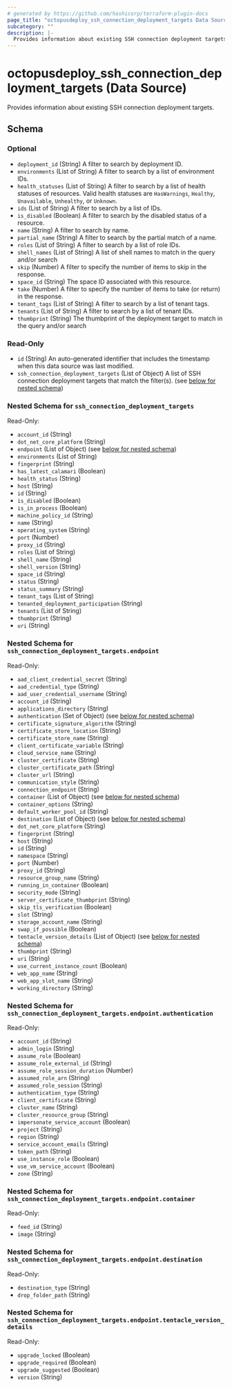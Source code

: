 ```yaml
---
# generated by https://github.com/hashicorp/terraform-plugin-docs
page_title: "octopusdeploy_ssh_connection_deployment_targets Data Source - terraform-provider-octopusdeploy"
subcategory: ""
description: |-
  Provides information about existing SSH connection deployment targets.
---
```


# octopusdeploy_ssh_connection_deployment_targets (Data Source)

Provides information about existing SSH connection deployment targets.



<!-- schema generated by tfplugindocs -->
## Schema

### Optional

- `deployment_id` (String) A filter to search by deployment ID.
- `environments` (List of String) A filter to search by a list of environment IDs.
- `health_statuses` (List of String) A filter to search by a list of health statuses of resources. Valid health statuses are `HasWarnings`, `Healthy`, `Unavailable`, `Unhealthy`, or `Unknown`.
- `ids` (List of String) A filter to search by a list of IDs.
- `is_disabled` (Boolean) A filter to search by the disabled status of a resource.
- `name` (String) A filter to search by name.
- `partial_name` (String) A filter to search by the partial match of a name.
- `roles` (List of String) A filter to search by a list of role IDs.
- `shell_names` (List of String) A list of shell names to match in the query and/or search
- `skip` (Number) A filter to specify the number of items to skip in the response.
- `space_id` (String) The space ID associated with this resource.
- `take` (Number) A filter to specify the number of items to take (or return) in the response.
- `tenant_tags` (List of String) A filter to search by a list of tenant tags.
- `tenants` (List of String) A filter to search by a list of tenant IDs.
- `thumbprint` (String) The thumbprint of the deployment target to match in the query and/or search

### Read-Only

- `id` (String) An auto-generated identifier that includes the timestamp when this data source was last modified.
- `ssh_connection_deployment_targets` (List of Object) A list of SSH connection deployment targets that match the filter(s). (see [below for nested schema](#nestedatt--ssh_connection_deployment_targets))

<a id="nestedatt--ssh_connection_deployment_targets"></a>
### Nested Schema for `ssh_connection_deployment_targets`

Read-Only:

- `account_id` (String)
- `dot_net_core_platform` (String)
- `endpoint` (List of Object) (see [below for nested schema](#nestedobjatt--ssh_connection_deployment_targets--endpoint))
- `environments` (List of String)
- `fingerprint` (String)
- `has_latest_calamari` (Boolean)
- `health_status` (String)
- `host` (String)
- `id` (String)
- `is_disabled` (Boolean)
- `is_in_process` (Boolean)
- `machine_policy_id` (String)
- `name` (String)
- `operating_system` (String)
- `port` (Number)
- `proxy_id` (String)
- `roles` (List of String)
- `shell_name` (String)
- `shell_version` (String)
- `space_id` (String)
- `status` (String)
- `status_summary` (String)
- `tenant_tags` (List of String)
- `tenanted_deployment_participation` (String)
- `tenants` (List of String)
- `thumbprint` (String)
- `uri` (String)

<a id="nestedobjatt--ssh_connection_deployment_targets--endpoint"></a>
### Nested Schema for `ssh_connection_deployment_targets.endpoint`

Read-Only:

- `aad_client_credential_secret` (String)
- `aad_credential_type` (String)
- `aad_user_credential_username` (String)
- `account_id` (String)
- `applications_directory` (String)
- `authentication` (Set of Object) (see [below for nested schema](#nestedobjatt--ssh_connection_deployment_targets--endpoint--authentication))
- `certificate_signature_algorithm` (String)
- `certificate_store_location` (String)
- `certificate_store_name` (String)
- `client_certificate_variable` (String)
- `cloud_service_name` (String)
- `cluster_certificate` (String)
- `cluster_certificate_path` (String)
- `cluster_url` (String)
- `communication_style` (String)
- `connection_endpoint` (String)
- `container` (List of Object) (see [below for nested schema](#nestedobjatt--ssh_connection_deployment_targets--endpoint--container))
- `container_options` (String)
- `default_worker_pool_id` (String)
- `destination` (List of Object) (see [below for nested schema](#nestedobjatt--ssh_connection_deployment_targets--endpoint--destination))
- `dot_net_core_platform` (String)
- `fingerprint` (String)
- `host` (String)
- `id` (String)
- `namespace` (String)
- `port` (Number)
- `proxy_id` (String)
- `resource_group_name` (String)
- `running_in_container` (Boolean)
- `security_mode` (String)
- `server_certificate_thumbprint` (String)
- `skip_tls_verification` (Boolean)
- `slot` (String)
- `storage_account_name` (String)
- `swap_if_possible` (Boolean)
- `tentacle_version_details` (List of Object) (see [below for nested schema](#nestedobjatt--ssh_connection_deployment_targets--endpoint--tentacle_version_details))
- `thumbprint` (String)
- `uri` (String)
- `use_current_instance_count` (Boolean)
- `web_app_name` (String)
- `web_app_slot_name` (String)
- `working_directory` (String)

<a id="nestedobjatt--ssh_connection_deployment_targets--endpoint--authentication"></a>
### Nested Schema for `ssh_connection_deployment_targets.endpoint.authentication`

Read-Only:

- `account_id` (String)
- `admin_login` (String)
- `assume_role` (Boolean)
- `assume_role_external_id` (String)
- `assume_role_session_duration` (Number)
- `assumed_role_arn` (String)
- `assumed_role_session` (String)
- `authentication_type` (String)
- `client_certificate` (String)
- `cluster_name` (String)
- `cluster_resource_group` (String)
- `impersonate_service_account` (Boolean)
- `project` (String)
- `region` (String)
- `service_account_emails` (String)
- `token_path` (String)
- `use_instance_role` (Boolean)
- `use_vm_service_account` (Boolean)
- `zone` (String)


<a id="nestedobjatt--ssh_connection_deployment_targets--endpoint--container"></a>
### Nested Schema for `ssh_connection_deployment_targets.endpoint.container`

Read-Only:

- `feed_id` (String)
- `image` (String)


<a id="nestedobjatt--ssh_connection_deployment_targets--endpoint--destination"></a>
### Nested Schema for `ssh_connection_deployment_targets.endpoint.destination`

Read-Only:

- `destination_type` (String)
- `drop_folder_path` (String)


<a id="nestedobjatt--ssh_connection_deployment_targets--endpoint--tentacle_version_details"></a>
### Nested Schema for `ssh_connection_deployment_targets.endpoint.tentacle_version_details`

Read-Only:

- `upgrade_locked` (Boolean)
- `upgrade_required` (Boolean)
- `upgrade_suggested` (Boolean)
- `version` (String)
